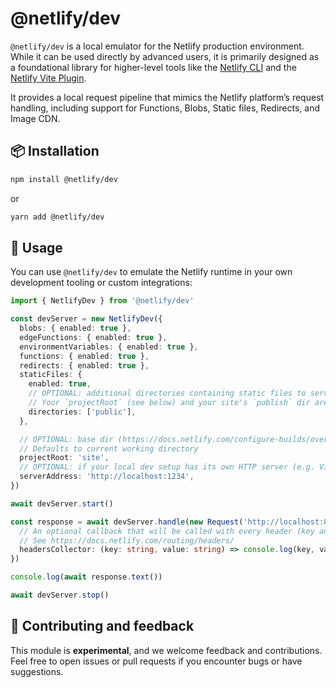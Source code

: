 # @netlify/dev

`@netlify/dev` is a local emulator for the Netlify production environment. While it can be used directly by advanced
users, it is primarily designed as a foundational library for higher-level tools like the
[Netlify CLI](https://docs.netlify.com/cli/get-started/) and the
[Netlify Vite Plugin](https://docs.netlify.com/integrations/vite/overview/).

It provides a local request pipeline that mimics the Netlify platform’s request handling, including support for
Functions, Blobs, Static files, Redirects, and Image CDN.

## 📦 Installation

```bash
npm install @netlify/dev
```

or

```bash
yarn add @netlify/dev
```

## 🚀 Usage

You can use `@netlify/dev` to emulate the Netlify runtime in your own development tooling or custom integrations:

```ts
import { NetlifyDev } from '@netlify/dev'

const devServer = new NetlifyDev({
  blobs: { enabled: true },
  edgeFunctions: { enabled: true },
  environmentVariables: { enabled: true },
  functions: { enabled: true },
  redirects: { enabled: true },
  staticFiles: {
    enabled: true,
    // OPTIONAL: additional directories containing static files to serve
    // Your `projectRoot` (see below) and your site's `publish` dir are served by default
    directories: ['public'],
  },

  // OPTIONAL: base dir (https://docs.netlify.com/configure-builds/overview/#definitions)
  // Defaults to current working directory
  projectRoot: 'site',
  // OPTIONAL: if your local dev setup has its own HTTP server (e.g. Vite), set its address here
  serverAddress: 'http://localhost:1234',
})

await devServer.start()

const response = await devServer.handle(new Request('http://localhost:8888/path'), {
  // An optional callback that will be called with every header (key and value) coming from header rules.
  // See https://docs.netlify.com/routing/headers/
  headersCollector: (key: string, value: string) => console.log(key, value),
})

console.log(await response.text())

await devServer.stop()
```

## 🧪 Contributing and feedback

This module is **experimental**, and we welcome feedback and contributions. Feel free to open issues or pull requests if
you encounter bugs or have suggestions.
